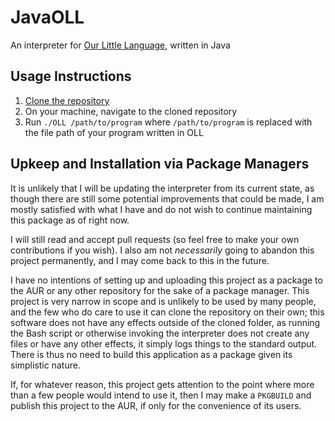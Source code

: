 # JavaOLL
An interpreter for [Our Little Language](https://github.com/basvdl97/OLL-Interpreter), written in Java

## Usage Instructions
1. [Clone the repository](https://docs.github.com/en/repositories/creating-and-managing-repositories/cloning-a-repository)
2. On your machine, navigate to the cloned repository
3. Run `./OLL /path/to/program` where `/path/to/program` is replaced with the file path of your program written in OLL

## Upkeep and Installation via Package Managers
It is unlikely that I will be updating the interpreter from its current state, as though there are still some potential improvements that could be made, I am mostly satisfied with what I have and do not wish to continue maintaining this package as of right now. 

I will still read and accept pull requests (so feel free to make your own contributions if you wish). I also am not _necessarily_ going to abandon this project permanently, and I may come back to this in the future. 

I have no intentions of setting up and uploading this project as a package to the AUR or any other repository for the sake of a package manager. This project is very narrow in scope and is unlikely to be used by many people, and the few who do care to use it can clone the repository on their own; this software does not have any effects outside of the cloned folder, as running the Bash script or otherwise invoking the interpreter does not create any files or have any other effects, it simply logs things to the standard output. There is thus no need to build this application as a package given its simplistic nature. 

If, for whatever reason, this project gets attention to the point where more than a few people would intend to use it, then I may make a `PKGBUILD` and publish this project to the AUR, if only for the convenience of its users. 
